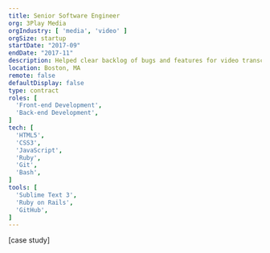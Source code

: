 ```yaml
---
title: Senior Software Engineer
org: 3Play Media
orgIndustry: [ 'media', 'video' ]
orgSize: startup
startDate: "2017-09"
endDate: "2017-11"
description: Helped clear backlog of bugs and features for video transcription product used by over 2,500 customers including Procter & Gamble, T-Mobile, and MIT.
location: Boston, MA
remote: false
defaultDisplay: false
type: contract
roles: [
  'Front-end Development',
  'Back-end Development',
]
tech: [
  'HTML5',
  'CSS3',
  'JavaScript',
  'Ruby',
  'Git',
  'Bash',
]
tools: [
  'Sublime Text 3',
  'Ruby on Rails',
  'GitHub',
]
---
```


[case study]